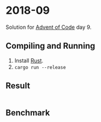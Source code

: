 2018-09
=======

Solution for [Advent of Code](https://adventofcode.com/2018) day 9.

Compiling and Running
---------------------

1. Install [Rust](https://www.rust-lang.org/en-US/install.html).
2. `cargo run --release`

Result
------

```sh
```

Benchmark
---------

```
```
